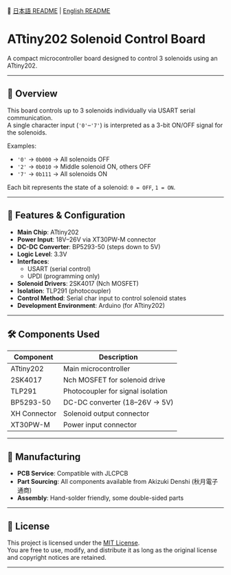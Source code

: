 📘 [日本語 README](README.md) | [English README](README.en.md)


# ATtiny202 Solenoid Control Board

A compact microcontroller board designed to control 3 solenoids using an ATtiny202.

---

## 📌 Overview

This board controls up to 3 solenoids individually via USART serial communication.  
A single character input (`'0'`–`'7'`) is interpreted as a 3-bit ON/OFF signal for the solenoids.

Examples:
- `'0'` → `0b000` → All solenoids OFF
- `'2'` → `0b010` → Middle solenoid ON, others OFF
- `'7'` → `0b111` → All solenoids ON

Each bit represents the state of a solenoid: `0 = OFF`, `1 = ON`.

---

## 🧩 Features & Configuration

- **Main Chip**: ATtiny202
- **Power Input**: 18V–26V via XT30PW-M connector
- **DC-DC Converter**: BP5293-50 (steps down to 5V)
- **Logic Level**: 3.3V
- **Interfaces**:
  - USART (serial control)
  - UPDI (programming only)
- **Solenoid Drivers**: 2SK4017 (Nch MOSFET)
- **Isolation**: TLP291 (photocoupler)
- **Control Method**: Serial char input to control solenoid states
- **Development Environment**: Arduino (for ATtiny202)

---

## 🛠 Components Used

| Component    | Description                    |
|--------------|--------------------------------|
| ATtiny202    | Main microcontroller           |
| 2SK4017      | Nch MOSFET for solenoid drive  |
| TLP291       | Photocoupler for signal isolation |
| BP5293-50    | DC-DC converter (18–26V → 5V)  |
| XH Connector | Solenoid output connector      |
| XT30PW-M     | Power input connector          |

---

## 🧾 Manufacturing

- **PCB Service**: Compatible with JLCPCB
- **Part Sourcing**: All components available from Akizuki Denshi (秋月電子通商)
- **Assembly**: Hand-solder friendly, some double-sided parts

---

## 📄 License

This project is licensed under the [MIT License](LICENSE).  
You are free to use, modify, and distribute it as long as the original license and copyright
notices are retained.

---